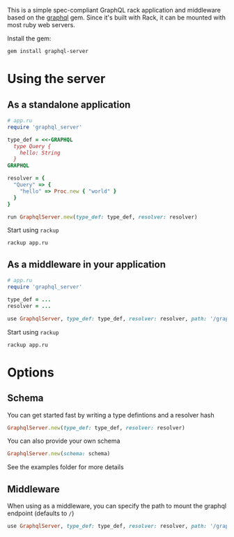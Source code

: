 This is a simple spec-compliant GraphQL rack application and middleware based on the [graphql](https://github.com/rmosolgo/graphql-ruby) gem. Since it's built with Rack, it can be mounted with most ruby web servers.

Install the gem:

```
gem install graphql-server
```

# Using the server

## As a standalone application

```ruby
# app.ru
require 'graphql_server'

type_def = <<-GRAPHQL
  type Query {
    hello: String
  }
GRAPHQL

resolver = {
  "Query" => {
    "hello" => Proc.new { "world" }
  }
}

run GraphqlServer.new(type_def: type_def, resolver: resolver)
```

Start using `rackup`

```
rackup app.ru
```

## As a middleware in your application

```ruby
# app.ru
require 'graphql_server'

type_def = ...
resolver = ...

use GraphqlServer, type_def: type_def, resolver: resolver, path: '/graphql'
```

Start using `rackup`

```
rackup app.ru
```

# Options

## Schema

You can get started fast by writing a type defintions and a resolver hash

```ruby
GraphqlServer.new(type_def: type_def, resolver: resolver)
```

You can also provide your own schema

```ruby
GraphqlServer.new(schema: schema)
```

See the examples folder for more details

## Middleware

When using as a middleware, you can specify the path to mount the graphql endpoint (defaults to `/`)

```ruby
use GraphqlServer, type_def: type_def, resolver: resolver, path: '/graphql'
```
